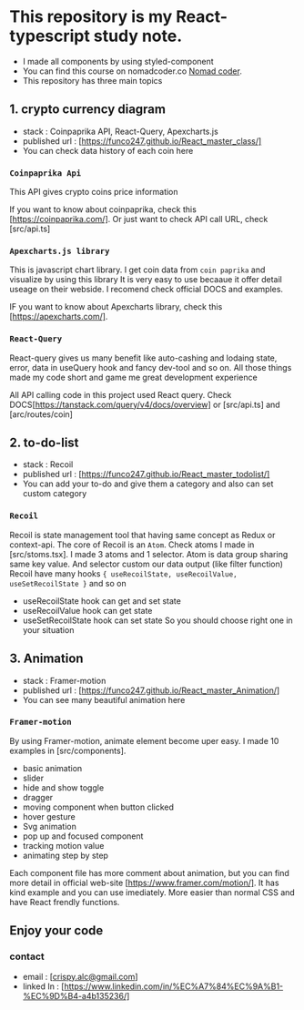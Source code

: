 # This repository is my React-typescript study note.

- I made all components by using styled-component
- You can find this course on nomadcoder.co [Nomad coder](https://nomadcoder.co).
- This repository has three main topics

## 1. crypto currency diagram

- stack : Coinpaprika API, React-Query, Apexcharts.js
- published url : [https://funco247.github.io/React_master_class/]
- You can check data history of each coin here

### `Coinpaprika Api`

This API gives crypto coins price information

If you want to know about coinpaprika, check this [https://coinpaprika.com/]. Or just want to check API call URL, check [src/api.ts]

### `Apexcharts.js library`

This is javascript chart library. I get coin data from `coin paprika` and visualize by using this library
It is very easy to use becaaue it offer detail useage on their webside. I recomend check official DOCS and examples.

IF you want to know about Apexcharts library, check this [https://apexcharts.com/].

### `React-Query`

React-query gives us many benefit like auto-cashing and lodaing state, error, data in useQuery hook and fancy dev-tool and so on.
All those things made my code short and game me great development experience

All API calling code in this project used React query. Check DOCS[https://tanstack.com/query/v4/docs/overview] or [src/api.ts] and [arc/routes/coin]

## 2. to-do-list

- stack : Recoil
- published url : [https://funco247.github.io/React_master_todolist/]
- You can add your to-do and give them a category and also can set custom category

### `Recoil`

Recoil is state management tool that having same concept as Redux or context-api.
The core of Recoil is an `Atom`. Check atoms I made in [src/stoms.tsx].
I made 3 atoms and 1 selector. Atom is data group sharing same key value. And selector custom our data output (like filter function)
Recoil have many hooks `{ useRecoilState, useRecoilValue, useSetRecoilState }` and so on

- useRecoilState hook can get and set state
- useRecoilValue hook can get state
- useSetRecoilState hook can set state
  So you should choose right one in your situation

## 3. Animation

- stack : Framer-motion
- published url : [https://funco247.github.io/React_master_Animation/]
- You can see many beautiful animation here

### `Framer-motion`

By using Framer-motion, animate element become uper easy. I made 10 examples in [src/components].

- basic animation
- slider
- hide and show toggle
- dragger
- moving component when button clicked
- hover gesture
- Svg animation
- pop up and focused component
- tracking motion value
- animating step by step

Each component file has more comment about animation, but you can find more detail in official web-site [https://www.framer.com/motion/].
It has kind example and you can use imediately. More easier than normal CSS and have React frendly functions.

## Enjoy your code

### contact

- email : [crispy.alc@gmail.com]
- linked In : [https://www.linkedin.com/in/%EC%A7%84%EC%9A%B1-%EC%9D%B4-a4b135236/]
